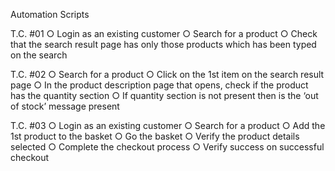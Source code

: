Automation Scripts

T.C. #01
○ Login as an existing customer
○ Search for a product
○ Check that the search result page has only those products
which has been typed on the search


T.C. #02
○ Search for a product
○ Click on the 1st item on the search result page
○ In the product description page that opens, check if the
product has the quantity section
○ If quantity section is not present then is the ‘out of stock’
message present


T.C. #03
○ Login as an existing customer
○ Search for a product
○ Add the 1st product to the basket
○ Go the basket
○ Verify the product details selected
○ Complete the checkout process
○ Verify success on successful checkout
